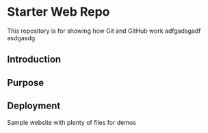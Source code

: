 # Starter Web Repo

This repository is for showing how Git and GitHub work
adfgadsgadf
asdgasdg


## Introduction

## Purpose

## Deployment

Sample website with plenty of files for demos